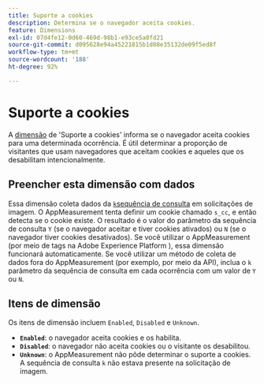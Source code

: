 ```yaml
---
title: Suporte a cookies
description: Determina se o navegador aceita cookies.
feature: Dimensions
exl-id: 07d4fe12-0d60-469d-98b1-e93ce5a0fd21
source-git-commit: d095628e94a45221815b1d08e35132de09f5ed8f
workflow-type: tm+mt
source-wordcount: '188'
ht-degree: 92%

---
```


# Suporte a cookies

A [dimensão](overview.md) de &#39;Suporte a cookies&#39; informa se o navegador aceita cookies para uma determinada ocorrência. É útil determinar a proporção de visitantes que usam navegadores que aceitam cookies e aqueles que os desabilitam intencionalmente.

## Preencher esta dimensão com dados

Essa dimensão coleta dados da [`k`sequência de consulta](/help/implement/validate/query-parameters.md) em solicitações de imagem. O AppMeasurement tenta definir um cookie chamado `s_cc`, e então detecta se o cookie existe. O resultado é o valor do parâmetro da sequência de consulta `Y` (se o navegador aceitar e tiver cookies ativados) ou `N` (se o navegador tiver cookies desativados). Se você utilizar o AppMeasurement (por meio de tags na Adobe Experience Platform ), essa dimensão funcionará automaticamente. Se você utilizar um método de coleta de dados fora do AppMeasurement (por exemplo, por meio da API), inclua o `k` parâmetro da sequência de consulta em cada ocorrência com um valor de `Y` ou `N`.

## Itens de dimensão

Os itens de dimensão incluem `Enabled`, `Disabled` e `Unknown`.

* **`Enabled`**: o navegador aceita cookies e os habilita.
* **`Disabled`**: o navegador não aceita cookies ou o visitante os desabilitou.
* **`Unknown`**: o AppMeasurement não pôde determinar o suporte a cookies. A sequência de consulta `k` não estava presente na solicitação de imagem.
